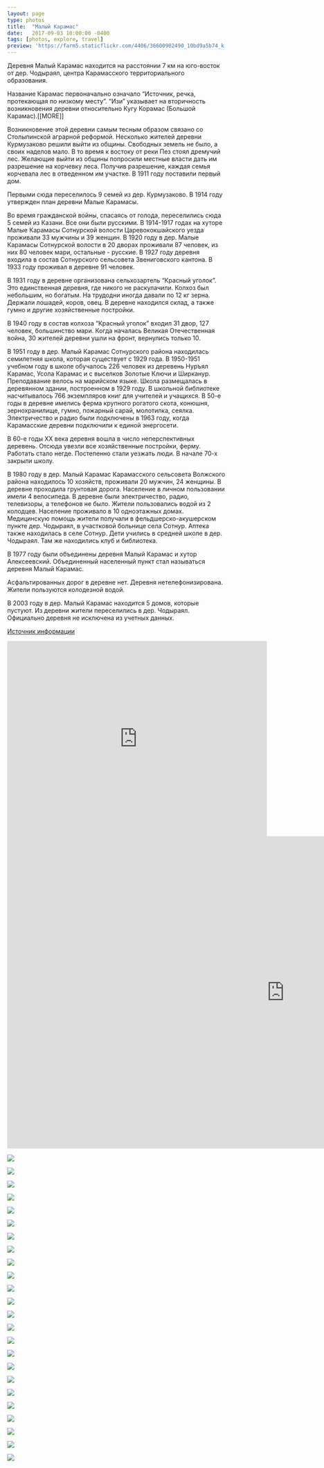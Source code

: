 ```yaml
---
layout: page
type: photos
title:  "Малый Карамас"
date:   2017-09-03 10:00:00 -0400
tags: [photos, explore, travel]
preview: 'https://farm5.staticflickr.com/4406/36600902490_10bd9a5b74_k.jpg'
---
```


Деревня Малый Карамас находится на расстоянии 7 км на юго-восток от дер. Чодыраял, центра Карамасского территориального образования.

Название Карамас первоначально означало “Источник, речка, протекающая по низкому месту”. “Изи” указывает на вторичность возникновения деревни относительно Кугу Корамас (Большой Карамас).[[MORE]]

Возникновение этой деревни самым тесным образом связано со Столыпинской аграрной реформой. Несколько жителей деревни Курмузаково решили выйти из общины. Свободных земель не было, а своих наделов мало. В то время к востоку от реки Пез стоял дремучий лес. Желающие выйти из общины попросили местные власти дать им разрешение на корчевку леса. Получив разрешение, каждая семья корчевала лес в отведенном им участке. В 1911 году поставили первый дом.

Первыми сюда переселилось 9 семей из дер. Курмузаково. В 1914 году утвержден план деревни Малые Карамасы.

Во время гражданской войны, спасаясь от голода, переселились сюда 5 семей из Казани. Все они были русскими. В 1914-1917 годах на хуторе Малые Карамасы Сотнурской волости Царевококшайского уезда проживали 33 мужчины и 39 женщин. В 1920 году в дер. Малые Карамасы Сотнурской волости в 20 дворах проживали 87 человек, из них 80 человек мари, остальные - русские. В 1927 году деревня входила в состав Сотнурского сельсовета Звениговского кантона. В 1933 году проживал в деревне 91 человек.

В 1931 году в деревне организована сельхозартель “Красный уголок”. Это единственная деревня, где никого не раскулачили. Колхоз был небольшим, но богатым. На трудодни иногда давали по 12 кг зерна. Держали лошадей, коров, овец. В деревне находился склад, а также гумно и другие хозяйственные постройки.

В 1940 году в состав колхоза “Красный уголок” входил 31 двор, 127 человек, большинство мари. Когда началась Великая Отечественная война, 30 жителей деревни ушли на фронт, вернулись только 10.

В 1951 году в дер. Малый Карамас Сотнурского района находилась семилетняя школа, которая существует с 1929 года. В 1950-1951 учебном году в школе обучалось 226 человек из деревень Нуръял Карамас, Усола Карамас и с выселков Золотые Ключи и Ширканур. Преподавание велось на марийском языке. Школа размещалась в деревянном здании, построенном в 1929 году. В школьной библиотеке насчитывалось 766 экземпляров книг для учителей и учащихся. В 50-е годы в деревне имелись ферма крупного рогатого скота, конюшня, зернохранилище, гумно, пожарный сарай, молотилка, сеялка. Электричество и радио были подключены в 1963 году, когда Карамасские деревни подключили к единой энергосети.

В 60-е годы XX века деревня вошла в число неперспективных деревень. Отсюда увезли все хозяйственные постройки, ферму. Работать стало негде. Постепенно стали уезжать люди. В начале 70-х закрыли школу.

В 1980 году в дер. Малый Карамас Карамасского сельсовета Волжского района находилось 10 хозяйств, проживали 20 мужчин, 24 женщины. В деревне проходила грунтовая дорога. Население в личном пользовании имели 4 велосипеда. В деревне были электричество, радио, телевизоры, а телефонов не было. Жители пользовались водой из 2 колодцев. Население проживало в 10 одноэтажных домах. Медицинскую помощь жители получали в фельдшерско-акушерском пункте дер. Чодыраял, в участковой больнице села Сотнур. Аптека также находилась в селе Сотнур. Дети учились в средней школе в дер. Чодыраял. Там же находились клуб и библиотека.

В 1977 году были объединены деревня Малый Карамас и хутор Алексеевский. Объединенный населенный пункт стал называться деревня Малый Карамас.

Асфальтированных дорог в деревне нет. Деревня нетелефонизирована. Жители пользуются колодезной водой.

В 2003 году в дер. Малый Карамас находится 5 домов, которые пустуют. Из деревни жители переселились в дер. Чодыраял. Официально деревня не исключена из учетных данных.

[Источник информации](http://aboutmari.com/wiki/%D0%9C%D0%B0%D0%BB%D1%8B%D0%B9_%D0%9A%D0%B0%D1%80%D0%B0%D0%BC%D0%B0%D1%81_(%D0%98%D0%B7%D0%B8_%D0%9A%D0%BE%D1%80%D0%B0%D0%BC%D0%B0%D1%81),_%D0%B4%D0%B5%D1%80%D0%B5%D0%B2%D0%BD%D1%8F)

<div class="post-video"><iframe src="https://www.google.com/maps/embed?pb=!1m13!1m11!1m3!1d3822.9848444847707!2d48.85808569804267!3d56.136484515018076!2m2!1f0!2f0!3m2!1i1024!2i768!4f13.1!5e1!3m2!1sru!2sru!4v1504441932374" width="600" height="450" frameborder="0" allowfullscreen=""></iframe></div>

<div class="post-video"><iframe width="1280" height="720" src="https://www.youtube.com/embed/vBdMm6QdxFE?rel=0&amp;showinfo=0" frameborder="0" allowfullscreen=""></iframe></div>

![](https://farm5.staticflickr.com/4406/36600902490_10bd9a5b74_k.jpg)

![](https://farm5.staticflickr.com/4431/36600904060_1a8f4be972_k.jpg)

![](https://farm5.staticflickr.com/4397/36857613341_f02528290b_k.jpg)

![](https://farm5.staticflickr.com/4359/36600905460_ef94f70f83_k.jpg)

![](https://farm5.staticflickr.com/4422/36600906330_f79939e14b_k.jpg)

![](https://farm5.staticflickr.com/4428/36600907210_ff783cf185_k.jpg)

![](https://farm5.staticflickr.com/4430/36600908000_e93e63a84e_k.jpg)

![](https://farm5.staticflickr.com/4345/36857619791_250784fdb5_k.jpg)

![](https://farm5.staticflickr.com/4425/36600910270_fcf92f2e90_k.jpg)

![](https://farm5.staticflickr.com/4357/36189392033_06b0cc6f5d_k.jpg)

![](https://farm5.staticflickr.com/4382/36162295334_850efd76e2_k.jpg)

![](https://farm5.staticflickr.com/4412/36162295894_eb2dd4bd45_k.jpg)

![](https://farm5.staticflickr.com/4372/36826634302_f5568ea9aa_k.jpg)

![](https://farm5.staticflickr.com/4415/36998077955_4ecb8b0b1e_k.jpg)

![](https://farm5.staticflickr.com/4419/36998078315_c0d3712f9d_k.jpg)

![](https://farm5.staticflickr.com/4398/36826635502_1ccc21a644_k.jpg)

![](https://farm5.staticflickr.com/4388/36162298454_013f6819ea_k.jpg)

![](https://farm5.staticflickr.com/4361/36857607991_6ca20a5673_k.jpg)

![](https://farm5.staticflickr.com/4423/36162285374_93fd1edf54_k.jpg)

![](https://farm5.staticflickr.com/4370/36998067035_8428954c3f_k.jpg)

![](https://farm5.staticflickr.com/4367/36189375333_3240279282_k.jpg)

![](https://farm5.staticflickr.com/4427/36600897370_3682774ae5_k.jpg)

![](https://farm5.staticflickr.com/4336/36826624942_6a89c62f60_k.jpg)

![](https://farm5.staticflickr.com/4372/36162280724_39ff90c10b_k.jpg)
